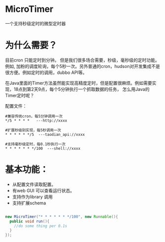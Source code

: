 MicroTimer
==========

一个支持秒级定时的微型定时器


为什么需要？
===========
目前cron 只能定时到分钟。 但是我们很多场合需要，秒级，毫秒级的定时功能。例如, 加粉的调度轮询，每个5秒一次。另外普通的cron，hudson对开发集成不是很方便。例如定时的调用，dubbo API等。

在Java里面的Timer方法虽然能实现高精度定时，但是配置很麻烦。例如需要实现，18点到第2天9点，每个5分钟执行一个抓取数据的任务，
怎么用Java的Timer定时呢？

配置文件：

```
#兼容传统cron，每5分钟调用一次
*/5 * * * *   ---http://xxxx

#扩展秒级别实现，每5秒调用一次
* * * * * */5  ---taodian_api://xxxx

#支持毫秒级定时，每0.1秒执行一次
* * * * * * */100  ---shell://xxxx

```

基本功能：
=========
+  从配置文件读取配置。
+  有web GUI 可以查看运行状态。
+  支持作为library 调用
+  支持扩展schema

```java

new MicroTimer("* * * * * * */100", new Runnable(){
  public void run(){
    //do some thing per 0.1s
  }
});

```


